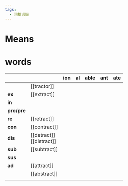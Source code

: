 ```yaml
---
tags:
  - 词根词缀
---
```

# Means

# words
|             |                             | **ion** | **al** | **able** | **ant** | **ate** |
| ----------- | --------------------------- | ------- | ------ | -------- | ------- | ------- |
|             | [[tractor]]                 |         |        |          |         |         |
| **ex**      | [[extract]]                 |         |        |          |         |         |
| **in**      |                             |         |        |          |         |         |
| **pro/pre** |                             |         |        |          |         |         |
| **re**      | [[retract]]                 |         |        |          |         |         |
| **con**     | [[contract]]                |         |        |          |         |         |
| **dis**     | [[detract]]<br>[[distract]] |         |        |          |         |         |
| **sub**     | [[subtract]]                |         |        |          |         |         |
| **sus**     |                             |         |        |          |         |         |
| **ad**      | [[attract]]                 |         |        |          |         |         |
|             | [[abstract]]                |         |        |          |         |         |
|             |                             |         |        |          |         |         |
